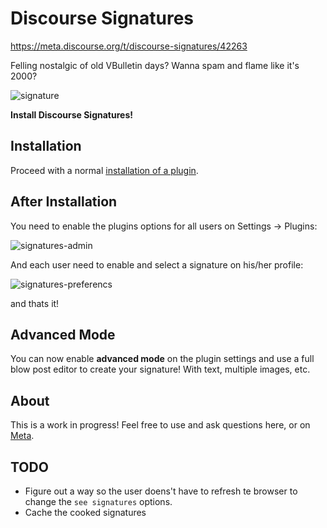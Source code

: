 # Discourse Signatures

https://meta.discourse.org/t/discourse-signatures/42263

Felling nostalgic of old VBulletin days? Wanna spam and flame like it's 2000?

![signature](https://cloud.githubusercontent.com/assets/1385470/11614719/c94ba4aa-9c31-11e5-9f32-67decaf0f3d3.png)

**Install Discourse Signatures!**


## Installation

Proceed with a normal [installation of a plugin](https://meta.discourse.org/t/install-a-plugin/19157?u=falco).


## After Installation

You need to enable the plugins options for all users on Settings -> Plugins:

![signatures-admin](https://cloud.githubusercontent.com/assets/1385470/11616473/2c29715c-9c63-11e5-832d-6d171ca5ad79.png)



And each user need to enable and select a signature on his/her profile:

![signatures-preferencs](https://cloud.githubusercontent.com/assets/1385470/11616474/2c4426d2-9c63-11e5-88c6-93712ad0bb74.png)

and thats it!


## Advanced Mode

You can now enable **advanced mode** on the plugin settings and use a full blow post editor to create your signature! With text, multiple images, etc.

## About

This is a work in progress! Feel free to use and ask questions here, or on [Meta](meta.discourse.org).

## TODO

- Figure out a way so the user doens't have to refresh te browser to change the `see signatures` options.
- Cache the cooked signatures
